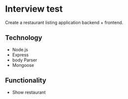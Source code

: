# Interview test 

Create a restaurant listing application backend + frontend. 


## Technology

- Node.js
- Express
- body Parser
-  Mongoose




## Functionality

- Show restaurant

